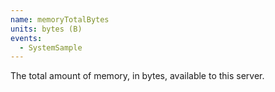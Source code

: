 ```yaml
---
name: memoryTotalBytes
units: bytes (B)
events:
  - SystemSample
---
```


The total amount of memory, in bytes, available to this server.